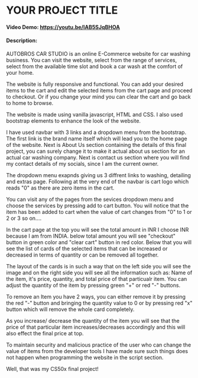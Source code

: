 # YOUR PROJECT TITLE
#### Video Demo: https://youtu.be/IAB5SJqBHOA
#### Description:

AUTOBROS CAR STUDIO is an online E-Commerce website for car washing business. You can visit the website, select from the range of services, select from the available time slot and book a car wash at the comfort of your home.

The website is fully responsive and functional. You can add your desired items to the cart and edit the selected items from the cart page and proceed to checkout. Or if you change your mind you can clear the cart and go back to home to browse.

The website is made using vanilla javascript, HTML and CSS. I also used bootstrap elements to enhance the look of the website.

I have used navbar with 3 links and a dropdown menu from the bootstrap. The first link is the brand name itself which will
lead you to the home page of the website. Next is About Us section containing the details of this final project, you can surely
change it to make it actual about us section for an actual car washing company. Next is contact us section where you will find my contact details of my socials, since I am the current owner.

The dropdown menu exapnds giving us 3 diffrent links to washing, detailing and extras page. Following at the very end of the navbar is cart logo which reads "0" as there are zero items in the cart.

You can visit any of the pages from the sevices dropdown menu and choose the services by pressing add to cart button. You will notice that the item has been added to cart when the value of cart changes from "0" to 1 or 2 or 3 so on....

In the cart page at the top you will see the total amount in INR I choose INR because I am from INDIA. below total amount you will see "checkout" button in green color and "clear cart" button in red color. Below that you will see the list of cards of the selected items that can be increased or decreased in terms of quantity or can be removed all together.

The layout of the cards is in such a way that on the left side you will see the image and on the right side you will see all the information such as: Name of the item, it's price, quantity, and total price of that particualr item. You can adjust the quantity of the item by pressing green "+" or red "-" buttons.

To remove an Item you have 2 ways, you can either remove it by pressing the red "-" button and bringing the quantity value to 0 or by pressing red "x" button which will remove the whole card completely.

As you increase/ decrease the quantity of the item you will see that the price of that particular item increases/decreases accordingly and this will also effect the final price at top.

To maintain security and malicious practice of the user who can change the value of items from the developer tools I have made sure such things does not happen when programming the website in the script section.

Well, that was my CS50x final project!

